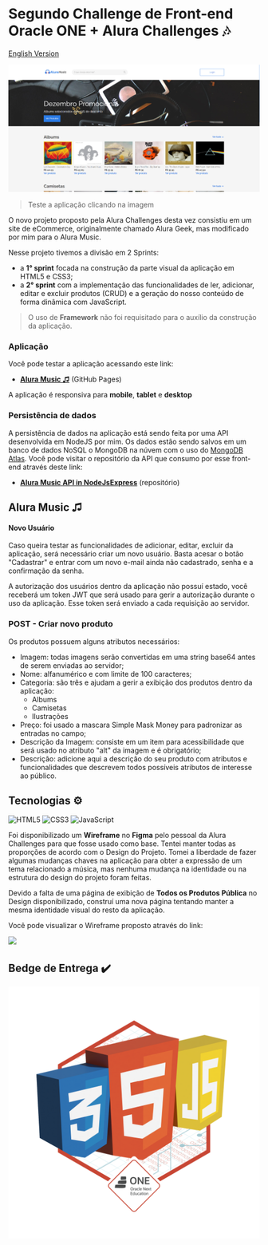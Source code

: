 # Segundo Challenge de Front-end Oracle ONE + Alura Challenges :notes:
[English Version](#englishVersion)

<a href="https://rafaeldasilvaperes.github.io/Segundo-Challenge-FrontEnd-OracleONE-Alura/index.html" title="Alura Music ♫" target="_blank">
  <img src="img/Alura-Music-Capa.png">
</a>

> Teste a aplicação clicando na imagem


O novo projeto proposto pela Alura Challenges desta vez consistiu em um site de eCommerce, originalmente chamado Alura Geek, mas modificado por mim para o Alura Music. 

Nesse projeto tivemos a divisão em 2 Sprints:
- a <strong>1° sprint</strong> focada na construção da parte visual da aplicação em HTML5 e CSS3;
- a <strong>2° sprint</strong> com a implementação das funcionalidades de ler, adicionar, editar e excluir produtos (CRUD) e a geração do nosso conteúdo de forma dinâmica com JavaScript.

> O uso de <strong>Framework</strong> não foi requisitado para o auxílio da construção da aplicação.

### Aplicação

Você pode testar a aplicação acessando este link: 
- <a href="https://rafaeldasilvaperes.github.io/Segundo-Challenge-FrontEnd-OracleONE-Alura/" target="_blank"><strong>Alura Music ♫</strong></a> (GitHub Pages)

A aplicação é responsiva para <strong>mobile</strong>, <strong>tablet</strong> e <strong>desktop</strong>


### Persistência de dados

A persistência de dados na aplicação está sendo feita por uma API desenvolvida em NodeJS por mim. Os dados estão sendo salvos em um banco de dados NoSQL o MongoDB na núvem com o uso do [MongoDB Atlas](https://www.mongodb.com/pt-br/cloud/atlas/efficiency). Você pode visitar o repositório da API que consumo por esse front-end através deste link:

- <a href="https://github.com/Rafaeldasilvaperes/Alura-Music-API-in-nodejsExpress" target="_blank"><strong>Alura Music API in NodeJsExpress</strong></a> (repositório)


## Alura Music ♫

#### Novo Usuário

Caso queira testar as funcionalidades de adicionar, editar, excluir da aplicação, será necessário criar um novo usuário. Basta acesar o botão "Cadastrar" e entrar com um novo e-mail ainda não cadastrado, senha e a confirmação da senha. 

A autorização dos usuários dentro da aplicação não possuí estado, você receberá um token JWT que será usado para gerir a autorização durante o uso da aplicação. Esse token será enviado a cada requisição ao servidor. 

### POST - Criar novo produto

Os produtos possuem alguns atributos necessários:
- Imagem: todas imagens serão convertidas em uma string base64 antes de serem enviadas ao servidor;
- Nome: alfanumérico e com limite de 100 caracteres;
- Categoria: são três e ajudam a gerir a exibição dos produtos dentro da aplicação:
  - Albums
  - Camisetas
  - Ilustrações
- Preço: foi usado a mascara Simple Mask Money para padronizar as entradas no campo;
- Descrição da Imagem: consiste em um item para acessibilidade que será usado no atributo "alt" da imagem e é obrigatório;
- Descrição: adicione aqui a descrição do seu produto com atributos e funcionalidades que descrevem todos possíveis atributos de interesse ao público.

## Tecnologias :gear:


![HTML5](https://img.shields.io/badge/html5-%23E34F26.svg?style=for-the-badge&logo=html5&logoColor=white)
![CSS3](https://img.shields.io/badge/css3-%231572B6.svg?style=for-the-badge&logo=css3&logoColor=white)
![JavaScript](https://img.shields.io/badge/javascript-%23323330.svg?style=for-the-badge&logo=javascript&logoColor=%23F7DF1E)

Foi disponibilizado um <strong>Wireframe</strong> no <strong>Figma</strong> pelo pessoal da Alura Challenges para que fosse usado como base. Tentei manter todas as proporções de acordo com o Design do Projeto. Tomei a liberdade de fazer algumas mudanças chaves na aplicação para obter a expressão de um tema relacionado a música, mas nenhuma mudança na identidade ou na estrutura do design do projeto foram feitas. 

Devido a falta de uma página de exibição de <strong>Todos os Produtos Pública</strong> no Design disponibilizado, construí uma nova página tentando manter a mesma identidade visual do resto da aplicação.

Você pode visualizar o Wireframe proposto através do link:

<a href="https://www.figma.com/file/itJpWbvHxSUcUeMPy1lmof/AluraGeek?node-id=0%3A1" title="Alura Geek Wireframe" target="_blank">
<img src="https://img.shields.io/badge/figma-%23F24E1E.svg?style=for-the-badge&logo=figma&logoColor=white">
</a>


## Bedge de Entrega :heavy_check_mark:


<img src="./img/badge-de-entrega-projeto.png" title="Badge de Entrega Oracle ONE + Alura Challenges">